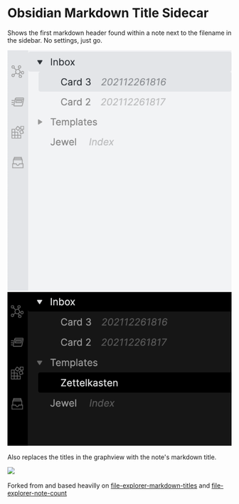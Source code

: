 # Obsidian Markdown Title Sidecar

Shows the first markdown header found within a note next to the filename in the sidebar. No settings, just go.

![](images/Sidebar.png)
![](images/Sidebar-dark.png)


Also replaces the titles in the graphview with the note's markdown title.

![](images/Graph.png)

Forked from and based heavilly on [
file-explorer-markdown-titles](https://github.com/Dyldog/file-explorer-markdown-titles) and [file-explorer-note-count](https://github.com/ozntel/file-explorer-note-count)